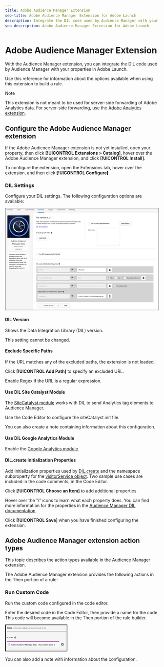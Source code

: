 ```yaml
---
title: Adobe Audience Manager Extension
seo-title: Adobe Audience Manager Extension for Adobe Launch
description: Integrate the DIL code used by Audience Manager with your properties in Adobe Launch.
seo-description: Adobe Audience Manager Extension for Adobe Launch
---
```


# Adobe Audience Manager Extension

With the Audience Manager extension, you can integrate the DIL code used by Audience Manager with your properties in Adobe Launch.

Use this reference for information about the options available when using this extension to build a rule.

>[!NOTE] 
>This extension is not meant to be used for server-side forwarding of Adobe Analytics data. For server-side forwarding, use the [Adobe Analytics extension](adobe-analytics-extension.md).

## Configure the Adobe Audience Manager extension

If the Adobe Audience Manager extension is not yet installed, open your property, then click **[!UICONTROL Extensions &gt; Catalog]**, hover over the Adobe Audience Manager extension, and click **[!UICONTROL Install]**.

To configure the extension, open the Extensions tab, hover over the extension, and then click **[!UICONTROL Configure]**.

### DIL Settings

Configure your DIL settings. The following configuration options are available:

![](/help/assets/ext-aam-config.png)

#### DIL Version

Shows the Data Integration Library \(DIL\) version.

This setting cannot be changed.

#### Exclude Specific Paths

If the URL matches any of the excluded paths, the extension is not loaded.

Click **[!UICONTROL Add Path]** to specify an excluded URL.

Enable Regex if the URL is a regular expression.

#### Use DIL Site Catalyst Module

The [SiteCatalyst module](https://marketing.adobe.com/resources/help/en_US/aam/r_dil_sc_init.html) works with DIL to send Analytics tag elements to Audience Manager.

Use the Code Editor to configure the siteCatalyst.init file.

You can also create a note containing information about this configuration.

#### Use DIL Google Analytics Module

Enable the [Google Analytics module](https://marketing.adobe.com/resources/help/en_US/aam/dil-google-universal-analytics.html).

#### DIL.create Initialization Properties

Add initialization properties used by [DIL.create](https://marketing.adobe.com/resources/help/en_US/aam/r_dil_create.html) and the namespace subproperty for the [visitorService object](https://marketing.adobe.com/resources/help/en_US/aam/r_dil_visitor_service.html). Two sample use cases are included in the code comments, in the Code Editor.

Click **[!UICONTROL Choose an Item]** to add additional properties.

Hover over the "i" icons to learn what each property does. You can find more information for the properties in the [Audience Manager DIL documentation](https://marketing.adobe.com/resources/help/en_US/aam/r_dil_create.html).

Click **[!UICONTROL Save]** when you have finished configuring the extension.

## Adobe Audience Manager extension action types

This topic describes the action types available in the Audience Manager extension.

The Adobe Audience Manager extension provides the following actions in the Then portion of a rule:

### Run Custom Code

Run the custom code configured in the code editor.

Enter the desired code in the Code Editor, then provide a name for the code. This code will become available in the Then portion of the rule builder.

![](/help/assets/ext-aam-then.png)

You can also add a note with information about the configuration.
